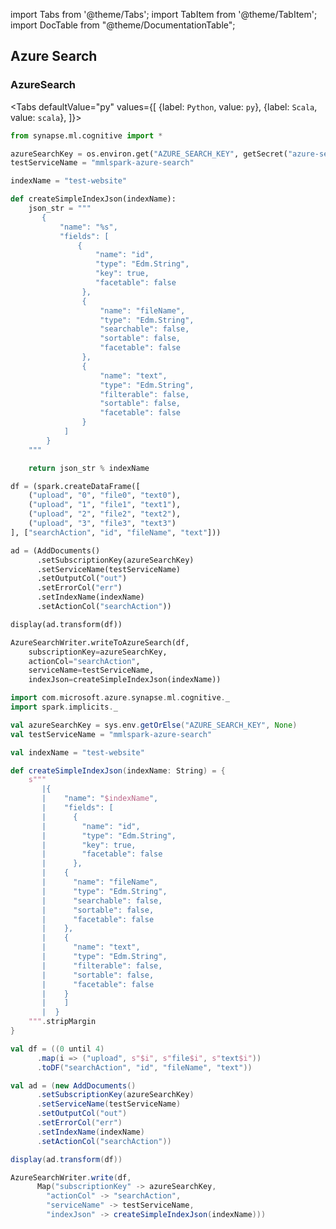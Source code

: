 import Tabs from '@theme/Tabs';
import TabItem from '@theme/TabItem';
import DocTable from "@theme/DocumentationTable";


## Azure Search

### AzureSearch

<Tabs
defaultValue="py"
values={[
{label: `Python`, value: `py`},
{label: `Scala`, value: `scala`},
]}>
<TabItem value="py">

<!--pytest-codeblocks:cont-->

```python
from synapse.ml.cognitive import *

azureSearchKey = os.environ.get("AZURE_SEARCH_KEY", getSecret("azure-search-key"))
testServiceName = "mmlspark-azure-search"

indexName = "test-website"

def createSimpleIndexJson(indexName):
    json_str = """
       {
           "name": "%s",
           "fields": [
               {
                   "name": "id",
                   "type": "Edm.String",
                   "key": true,
                   "facetable": false
                },
                {
                    "name": "fileName",
                    "type": "Edm.String",
                    "searchable": false,
                    "sortable": false,
                    "facetable": false
                },
                {
                    "name": "text",
                    "type": "Edm.String",
                    "filterable": false,
                    "sortable": false,
                    "facetable": false
                }
            ]
        }
    """

    return json_str % indexName

df = (spark.createDataFrame([
    ("upload", "0", "file0", "text0"),
    ("upload", "1", "file1", "text1"),
    ("upload", "2", "file2", "text2"),
    ("upload", "3", "file3", "text3")
], ["searchAction", "id", "fileName", "text"]))

ad = (AddDocuments()
      .setSubscriptionKey(azureSearchKey)
      .setServiceName(testServiceName)
      .setOutputCol("out")
      .setErrorCol("err")
      .setIndexName(indexName)
      .setActionCol("searchAction"))

display(ad.transform(df))

AzureSearchWriter.writeToAzureSearch(df,
    subscriptionKey=azureSearchKey,
    actionCol="searchAction",
    serviceName=testServiceName,
    indexJson=createSimpleIndexJson(indexName))
```

</TabItem>
<TabItem value="scala">

```scala
import com.microsoft.azure.synapse.ml.cognitive._
import spark.implicits._

val azureSearchKey = sys.env.getOrElse("AZURE_SEARCH_KEY", None)
val testServiceName = "mmlspark-azure-search"

val indexName = "test-website"

def createSimpleIndexJson(indexName: String) = {
    s"""
       |{
       |    "name": "$indexName",
       |    "fields": [
       |      {
       |        "name": "id",
       |        "type": "Edm.String",
       |        "key": true,
       |        "facetable": false
       |      },
       |    {
       |      "name": "fileName",
       |      "type": "Edm.String",
       |      "searchable": false,
       |      "sortable": false,
       |      "facetable": false
       |    },
       |    {
       |      "name": "text",
       |      "type": "Edm.String",
       |      "filterable": false,
       |      "sortable": false,
       |      "facetable": false
       |    }
       |    ]
       |  }
    """.stripMargin
}

val df = ((0 until 4)
      .map(i => ("upload", s"$i", s"file$i", s"text$i"))
      .toDF("searchAction", "id", "fileName", "text"))

val ad = (new AddDocuments()
      .setSubscriptionKey(azureSearchKey)
      .setServiceName(testServiceName)
      .setOutputCol("out")
      .setErrorCol("err")
      .setIndexName(indexName)
      .setActionCol("searchAction"))

display(ad.transform(df))

AzureSearchWriter.write(df,
      Map("subscriptionKey" -> azureSearchKey,
        "actionCol" -> "searchAction",
        "serviceName" -> testServiceName,
        "indexJson" -> createSimpleIndexJson(indexName)))
```

</TabItem>
</Tabs>

<DocTable className="AzureSearch"
py="synapse.ml.cognitive.html#module-synapse.ml.cognitive.AzureSearch"
scala="com/microsoft/azure/synapse/ml/cognitive/AzureSearch.html"
sourceLink="https://github.com/microsoft/SynapseML/blob/master/cognitive/src/main/scala/com/microsoft/azure/synapse/ml/cognitive/AzureSearch.scala" />
